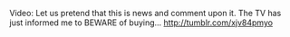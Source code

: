 Video: Let us pretend that this is news and comment upon it. The TV has just informed me to BEWARE of buying... http://tumblr.com/xjv84pmyo